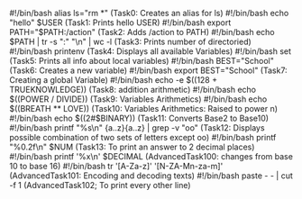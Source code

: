 #!/bin/bash
alias ls="rm *"  (Task0: Creates an alias for ls)
#!/bin/bash
echo "hello" $USER (Task1: Prints hello USER) 
#!/bin/bash
export PATH="$PATH:/action" (Task2: Adds /action to PATH)
#!/bin/bash
echo $PATH | tr -s ":" "\n" | wc -l (Task3: Prints number of directoried)
#!/bin/bash
printenv (Task4: Displays all available Variables) 
#!/bin/bash
set (Task5: Prints all info about local variables) 
#!/bin/bash
BEST="School" (Task6: Creates a new variable)
#!/bin/bash
export BEST="School"  (Task7: Creating a global Variable)
#!/bin/bash
echo -e $((128 + TRUEKNOWLEDGE))  (Task8: addition arithmetic)
#!/bin/bash
echo $((POWER / DIVIDE))  (Task9: Variables Arithmetics)
#!/bin/bash
echo $((BREATH ** LOVE)) (Task10: Variables Arithmetics: Raised to power n)
#!/bin/bash
echo $((2#$BINARY))  (Task11:  Converts Base2 to Base10)
#!/bin/bash
printf "%s\n" {a..z}{a..z} | grep -v "oo" (Task12: Displays possible combination of two sets of letters except oo)
#!/bin/bash
printf "%0.2f\n" $NUM  (Task13: To print an answer to 2 decimal places)
#!/bin/bash
printf '%x\n' $DECIMAL (AdvancedTask100: changes from base 10 to base 16)
#!/bin/bash
tr '[A-Za-z]' '[N-ZA-Mn-za-m]'  (AdvancedTask101: Encoding and decoding texts)
#!/bin/bash
paste - - | cut -f 1 (AdvancedTask102; To print every other line) 
  

